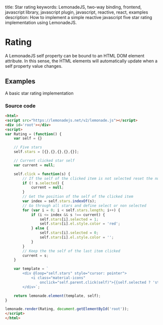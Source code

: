 title: Star rating
keywords: LemonadeJS, two-way binding, frontend, javascript library, javascript plugin, javascript, reactive, react, examples
description: How to implement a simple reactive javascript five star rating implementation using LemonadeJS.

Rating
======

A LemonadeJS self property can be bound to an HTML DOM element attribute. In this sense, the HTML elements will automatically update when a self property value changes.  
  

Examples
--------

A basic star rating implementation  
  

  
  

### Source code

```html
<html>
<script src="https://lemonadejs.net/v2/lemonade.js"></script>
<div id='root'></div>
<script>
var Rating = (function() {
    var self = {}

    // Five stars
    self.stars = [{},{},{},{},{}];

    // Current clicked star self
    var current = null;

    self.click = function(s) {
        // If the self of the clicked item is not selected reset the null
        if (! s.selected) {
            current = null;
        }
        // Get the position of the self of the clicked item
        var index = self.stars.indexOf(s);
        // Go through all stars and define select or non selected
        for (var i = 0; i < self.stars.length; i++) {
            if (i <= index && s !== current) {
                self.stars[i].selected = 1;
                self.stars[i].el.style.color = 'red';
            } else {
                self.stars[i].selected = 0;
                self.stars[i].el.style.color = '';
            }
        }
        // Keep the the self of the last item clicked
        current = s;
    }

    var template = `
        <div @loop="self.stars" style="cursor: pointer">
            <i class="material-icons"
                onclick="self.parent.click(self)">{{self.selected ? 'star' : 'star_outline'}}</i>
        </div>`;

    return lemonade.element(template, self);
}

lemonade.render(Rating, document.getElementById('root'));
</script>
</html>
```